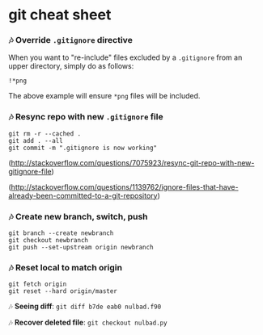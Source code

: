 # git cheat sheet

### :notes: **Override ```.gitignore``` directive**

When you want to "re-include" files excluded by a ```.gitignore``` from an upper directory, simply do as follows:

```
!*png
```

The above example will ensure ```*png``` files will be included. 


### :notes: **Resync repo with new `.gitignore` file**

```shell
git rm -r --cached .
git add . --all
git commit -m ".gitignore is now working"
```
(http://stackoverflow.com/questions/7075923/resync-git-repo-with-new-gitignore-file)

(http://stackoverflow.com/questions/1139762/ignore-files-that-have-already-been-committed-to-a-git-repository)


### :notes: **Create new branch, switch, push**

```shell
git branch --create newbranch
git checkout newbranch
git push --set-upstream origin newbranch
```

### :notes: **Reset local to match origin**

```shell
git fetch origin
git reset --hard origin/master
```

:notes: **Seeing diff**: `git diff b7de eab0 nulbad.f90`

:notes: **Recover deleted file**: `git checkout nulbad.py`

